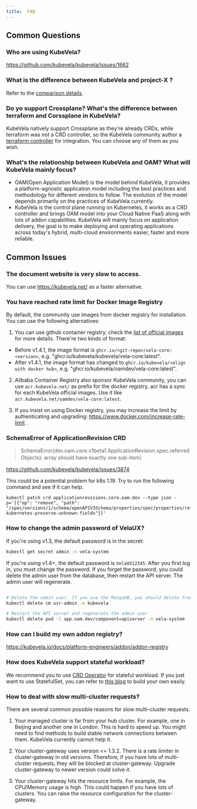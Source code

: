```yaml
---
title:  FAQ
---
```


## Common Questions

### Who are using KubeVela?

https://github.com/kubevela/kubevela/issues/1662

### What is the difference between KubeVela and project-X ?

Refer to the [comparison details](https://kubevela.io/docs/#kubevela-vs-other-software).

### Do yo support Crossplane? What's the difference between terraform and Corssplane in KubeVela?

KubeVela natively support Crossplane as they're already CRDs, while terraform was not a CRD controller, so the KubeVela community author a [terraform controller](https://github.com/kubevela/terraform-controller) for integration. You can choose any of them as you wish. 


### What's the relationship between KubeVela and OAM? What will KubeVela mainly focus?

* OAM(Open Application Model) is the model behind KubeVela, it provides a platform-agnostic application model including the best practices and methodology for different vendors to follow. The evolution of the model depends primarily on the practices of KubeVela currently.
* KubeVela is the control plane running on Kubernetes, it works as a CRD controller and brings OAM model into your Cloud Native PaaS along with lots of addon capabilities. KubeVela will mainly focus on application delivery, the goal is to make deploying and operating applications across today's hybrid, multi-cloud environments easier, faster and more reliable.

## Common Issues

### The document website is very slow to access.

You can use https://kubevela.net/ as a faster alternative.

### You have reached rate limit for Docker Image Registry 

By default, the community use images from docker registry for installation. You can use the following alternatives:

1. You can use github container registry, check the [list of official images](https://github.com/orgs/kubevela/packages) for more details. There're two kinds of format:

* Before v1.4.1, the image format is `ghcr.io/<git-repo>/vela-core:<version>`, e.g. "ghcr.io/kubevela/kubevela/vela-core:latest".
* After v1.4.1, the image format has changed to `ghcr.io/kubevela/<align with docker hub>`, e.g. "ghcr.io/kubevela/oamdev/vela-core:latest".

2. Alibaba Container Registry also sponsor KubeVela community, you can use `acr.kubevela.net/` as prefix for the docker registry, acr has a sync for each KubeVela official images. Use it like `acr.kubevela.net/oamdev/vela-core:latest`.

3. If you insist on using Docker registry, you may increase the limit by authenticating and upgrading: https://www.docker.com/increase-rate-limit .
 
### SchemaError of ApplicationRevision CRD

> SchemaError(dev.oam.core.v1beta1.ApplicationRevision.spec.referredObjects): array should have exactly one sub-item） 

https://github.com/kubevela/kubevela/issues/3874

This could be a potential problem for k8s 1.19. Try to run the following command and see if it can help.

```
kubectl patch crd applicationrevisions.core.oam.dev --type json -p='[{"op": "remove", "path": "/spec/versions/1/schema/openAPIV3Schema/properties/spec/properties/referredObjects/x-kubernetes-preserve-unknown-fields"}]'
```

### How to change the admin password of VelaUX?

If you're using v1.3, the default password is in the secret:

```bash
kubectl get secret admin -n vela-system
```

If you're using v1.4+, the default password is `VelaUX12345`. After you first log in, you must change the password. If you forget the password, you could delete the admin user from the database, then restart the API server. The admin user will regenerate.

```bash

# Delete the admin user. If you use the MongoDB, you should delete from the MongoDB.
kubectl delete cm usr-admin -n kubevela

# Restart the API server and regenerate the admin user
kubectl delete pod -l app.oam.dev/component=apiserver -n vela-system
```

### How can I build my own addon registry?

https://kubevela.io/docs/platform-engineers/addon/addon-registry

### How does KubeVela support stateful workload?

We recommend you to use [CRD Operator](https://kubernetes.io/docs/concepts/extend-kubernetes/operator/) for stateful workload. If you just want to use StatefulSet, you can refer to [this blog](https://kubevela.io/blog/2022/05/30/abstraction-kubevela) to build your own easily.

### How to deal with slow multi-cluster requests?

There are several common possible reasons for slow multi-cluster requests.

1. Your managed cluster is far from your hub cluster. For example, one in Beijing and another one in London. This is hard to speed up. You might need to find methods to build stable network connections between them. KubeVela currently cannot help it.

2. Your cluster-gateway uses version <= 1.3.2. There is a rate limiter in cluster-gateway in old versions. Therefore, if you have lots of multi-cluster requests, they will be blocked at cluster-gateway. Upgrade cluster-gateway to newer version could solve it.

3. Your cluster-gateway hits the resource limits. For example, the CPU/Memory usage is high. This could happen if you have lots of clusters. You can raise the resource configuration for the cluster-gateway.